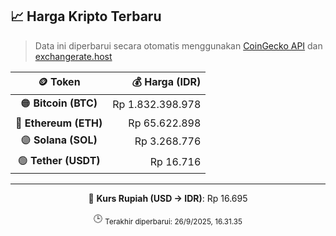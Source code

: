 

<!-- HARGA_KRIPTO -->
## 📈 Harga Kripto Terbaru

> Data ini diperbarui secara otomatis menggunakan [CoinGecko API](https://www.coingecko.com/) dan [exchangerate.host](https://exchangerate.host/)

<div align="center">

| 🪙 Token | 💰 Harga (IDR) |
|:------:|---------------:|
| 🟠 **Bitcoin (BTC)**   | Rp 1.832.398.978 |
| 🔵 **Ethereum (ETH)**  | Rp 65.622.898 |
| 🟣 **Solana (SOL)**    | Rp 3.268.776 |
| 🟢 **Tether (USDT)**   | Rp 16.716 |

---

💱 **Kurs Rupiah (USD → IDR)**: Rp 16.695

🕒 <sub>Terakhir diperbarui: 26/9/2025, 16.31.35</sub>

</div>
<!-- /HARGA_KRIPTO -->